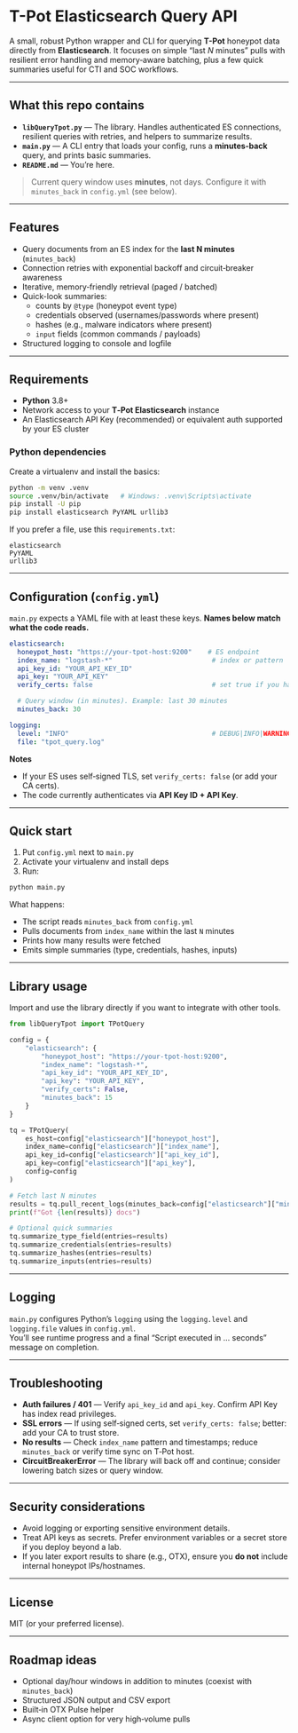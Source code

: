 # T-Pot Elasticsearch Query API

A small, robust Python wrapper and CLI for querying **T-Pot** honeypot data directly from **Elasticsearch**. 
It focuses on simple “last _N_ minutes” pulls with resilient error handling and memory‑aware batching, plus a few quick summaries useful for CTI and SOC workflows.

---

## What this repo contains

- **`libQueryTpot.py`** — The library. Handles authenticated ES connections, resilient queries with retries, and helpers to summarize results.
- **`main.py`** — A CLI entry that loads your config, runs a **minutes‑back** query, and prints basic summaries.
- **`README.md`** — You’re here.

> Current query window uses **minutes**, not days. Configure it with `minutes_back` in `config.yml` (see below).

---

## Features

- Query documents from an ES index for the **last N minutes** (`minutes_back`)
- Connection retries with exponential backoff and circuit‑breaker awareness
- Iterative, memory‑friendly retrieval (paged / batched)
- Quick-look summaries:
  - counts by `@type` (honeypot event type)
  - credentials observed (usernames/passwords where present)
  - hashes (e.g., malware indicators where present)
  - `input` fields (common commands / payloads)
- Structured logging to console and logfile

---

## Requirements

- **Python** 3.8+
- Network access to your **T‑Pot Elasticsearch** instance
- An Elasticsearch API Key (recommended) or equivalent auth supported by your ES cluster

### Python dependencies

Create a virtualenv and install the basics:

```bash
python -m venv .venv
source .venv/bin/activate   # Windows: .venv\Scripts\activate
pip install -U pip
pip install elasticsearch PyYAML urllib3
```

If you prefer a file, use this `requirements.txt`:

```
elasticsearch
PyYAML
urllib3
```

---

## Configuration (`config.yml`)

`main.py` expects a YAML file with at least these keys. **Names below match what the code reads.**

```yaml
elasticsearch:
  honeypot_host: "https://your-tpot-host:9200"    # ES endpoint
  index_name: "logstash-*"                         # index or pattern
  api_key_id: "YOUR_API_KEY_ID"
  api_key: "YOUR_API_KEY"
  verify_certs: false                              # set true if you have valid TLS

  # Query window (in minutes). Example: last 30 minutes
  minutes_back: 30

logging:
  level: "INFO"                                    # DEBUG|INFO|WARNING|ERROR
  file: "tpot_query.log"
```

**Notes**
- If your ES uses self‑signed TLS, set `verify_certs: false` (or add your CA certs).
- The code currently authenticates via **API Key ID + API Key**.

---

## Quick start

1) Put `config.yml` next to `main.py`  
2) Activate your virtualenv and install deps  
3) Run:

```bash
python main.py
```

What happens:
- The script reads `minutes_back` from `config.yml`
- Pulls documents from `index_name` within the last `N` minutes
- Prints how many results were fetched
- Emits simple summaries (type, credentials, hashes, inputs)

---

## Library usage

Import and use the library directly if you want to integrate with other tools.

```python
from libQueryTpot import TPotQuery

config = {
    "elasticsearch": {
        "honeypot_host": "https://your-tpot-host:9200",
        "index_name": "logstash-*",
        "api_key_id": "YOUR_API_KEY_ID",
        "api_key": "YOUR_API_KEY",
        "verify_certs": False,
        "minutes_back": 15
    }
}

tq = TPotQuery(
    es_host=config["elasticsearch"]["honeypot_host"],
    index_name=config["elasticsearch"]["index_name"],
    api_key_id=config["elasticsearch"]["api_key_id"],
    api_key=config["elasticsearch"]["api_key"],
    config=config
)

# Fetch last N minutes
results = tq.pull_recent_logs(minutes_back=config["elasticsearch"]["minutes_back"])
print(f"Got {len(results)} docs")

# Optional quick summaries
tq.summarize_type_field(entries=results)
tq.summarize_credentials(entries=results)
tq.summarize_hashes(entries=results)
tq.summarize_inputs(entries=results)
```

---

## Logging

`main.py` configures Python’s `logging` using the `logging.level` and `logging.file` values in `config.yml`.  
You’ll see runtime progress and a final “Script executed in … seconds” message on completion.

---

## Troubleshooting

- **Auth failures / 401** — Verify `api_key_id` and `api_key`. Confirm API Key has index read privileges.
- **SSL errors** — If using self‑signed certs, set `verify_certs: false`; better: add your CA to trust store.
- **No results** — Check `index_name` pattern and timestamps; reduce `minutes_back` or verify time sync on T‑Pot host.
- **CircuitBreakerError** — The library will back off and continue; consider lowering batch sizes or query window.

---

## Security considerations

- Avoid logging or exporting sensitive environment details.  
- Treat API keys as secrets. Prefer environment variables or a secret store if you deploy beyond a lab.
- If you later export results to share (e.g., OTX), ensure you **do not** include internal honeypot IPs/hostnames.

---

## License

MIT (or your preferred license).

---

## Roadmap ideas

- Optional day/hour windows in addition to minutes (coexist with `minutes_back`)
- Structured JSON output and CSV export
- Built‑in OTX Pulse helper
- Async client option for very high‑volume pulls
